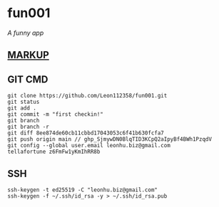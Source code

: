 # fun001

*A funny app*

## [MARKUP](https://docs.github.com/en/get-started/writing-on-github/getting-started-with-writing-and-formatting-on-github/basic-writing-and-formatting-syntax#links)
## GIT CMD

```
git clone https://github.com/Leon112358/fun001.git
git status
git add .
git commit -m "first checkin!"
git branch
git branch -r
git diff 8ee874de60cb11cbbd17043053c6f41b630fcfa7
git push origin main // 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
git config --global user.email leonhu.biz@gmail.com
tellafortune z6FmFw1yKmIhRR8b
```
## SSH
```
ssh-keygen -t ed25519 -C "leonhu.biz@gmail.com"
ssh-keygen -f ~/.ssh/id_rsa -y > ~/.ssh/id_rsa.pub
```
